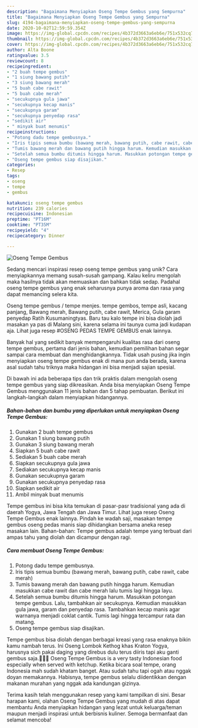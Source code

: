 ```yaml
---
description: "Bagaimana Menyiapkan Oseng Tempe Gembus yang Sempurna"
title: "Bagaimana Menyiapkan Oseng Tempe Gembus yang Sempurna"
slug: 4194-bagaimana-menyiapkan-oseng-tempe-gembus-yang-sempurna
date: 2020-10-02T12:59:59.354Z
image: https://img-global.cpcdn.com/recipes/4b372d3663a6eb6e/751x532cq70/oseng-tempe-gembus-foto-resep-utama.jpg
thumbnail: https://img-global.cpcdn.com/recipes/4b372d3663a6eb6e/751x532cq70/oseng-tempe-gembus-foto-resep-utama.jpg
cover: https://img-global.cpcdn.com/recipes/4b372d3663a6eb6e/751x532cq70/oseng-tempe-gembus-foto-resep-utama.jpg
author: Alta Boone
ratingvalue: 3.5
reviewcount: 8
recipeingredient:
- "2 buah tempe gembus"
- "1 siung bawang putih"
- "3 siung bawang merah"
- "5 buah cabe rawit"
- "5 buah cabe merah"
- "secukupnya gula jawa"
- "secukupnya kecap manis"
- "secukupnya garam"
- "secukupnya penyedap rasa"
- "sedikit air"
- " minyak buat menumis"
recipeinstructions:
- "Potong dadu tempe gembusnya."
- "Iris tipis semua bumbu (bawang merah, bawang putih, cabe rawit, cabe merah)"
- "Tumis bawang merah dan bawang putih hingga harum. Kemudian masukkan cabe rawit dan cabe merah lalu tumis lagi hingga layu."
- "Setelah semua bumbu ditumis hingga harum. Masukkan potongan tempe gembus. Lalu, tambahkan air secukupnya. Kemudian masukkan gula jawa, garam dan penyedap rasa. Tambahkan kecap manis agar warnanya menjadi coklat cantik. Tumis lagi hingga tercampur rata dan matang."
- "Oseng tempe gembus siap disajikan."
categories:
- Resep
tags:
- oseng
- tempe
- gembus

katakunci: oseng tempe gembus 
nutrition: 239 calories
recipecuisine: Indonesian
preptime: "PT16M"
cooktime: "PT35M"
recipeyield: "4"
recipecategory: Dinner

---
```



![Oseng Tempe Gembus](https://img-global.cpcdn.com/recipes/4b372d3663a6eb6e/751x532cq70/oseng-tempe-gembus-foto-resep-utama.jpg)

Sedang mencari inspirasi resep oseng tempe gembus yang unik? Cara menyiapkannya memang susah-susah gampang. Kalau keliru mengolah maka hasilnya tidak akan memuaskan dan bahkan tidak sedap. Padahal oseng tempe gembus yang enak seharusnya punya aroma dan rasa yang dapat memancing selera kita.

Oseng tempe gembus / tempe menjes. tempe gembos, tempe asli, kacang panjang, Bawang merah, Bawang putih, cabe rawit, Merica, Gula garam penyedap Ratih Kusumaningtyas. Baru tau kalo tempe ini bisa diolah jadi masakan ya pas di Malang sini, karena selama ini taunya cuma jadi kudapan aja. Lihat juga resep #OSENG PEDAS TEMPE GEMBUS enak lainnya.

Banyak hal yang sedikit banyak mempengaruhi kualitas rasa dari oseng tempe gembus, pertama dari jenis bahan, kemudian pemilihan bahan segar sampai cara membuat dan menghidangkannya. Tidak usah pusing jika ingin menyiapkan oseng tempe gembus enak di mana pun anda berada, karena asal sudah tahu triknya maka hidangan ini bisa menjadi sajian spesial.


Di bawah ini ada beberapa tips dan trik praktis dalam mengolah oseng tempe gembus yang siap dikreasikan. Anda bisa menyiapkan Oseng Tempe Gembus menggunakan 11 jenis bahan dan 5 tahap pembuatan. Berikut ini langkah-langkah dalam menyiapkan hidangannya.

<!--inarticleads1-->

##### Bahan-bahan dan bumbu yang diperlukan untuk menyiapkan Oseng Tempe Gembus:

1. Gunakan 2 buah tempe gembus
1. Gunakan 1 siung bawang putih
1. Gunakan 3 siung bawang merah
1. Siapkan 5 buah cabe rawit
1. Sediakan 5 buah cabe merah
1. Siapkan secukupnya gula jawa
1. Sediakan secukupnya kecap manis
1. Gunakan secukupnya garam
1. Gunakan secukupnya penyedap rasa
1. Siapkan sedikit air
1. Ambil  minyak buat menumis


Tempe gembus ini bisa kita temukan di pasar-pasr tradisional yang ada di daerah Yogya, Jawa Tengah dan Jawa Timur. Lihat juga resep Oseng Tempe Gembus enak lainnya. Pindah ke wadah saji, masakan tempe gembus oseng pedas manis siap dihidangkan bersama aneka resep masakan lain. Bahan-bahan: Tempe gembus adalah tempe yang terbuat dari ampas tahu yang diolah dan dicampur dengan ragi. 

<!--inarticleads2-->

##### Cara membuat Oseng Tempe Gembus:

1. Potong dadu tempe gembusnya.
1. Iris tipis semua bumbu (bawang merah, bawang putih, cabe rawit, cabe merah)
1. Tumis bawang merah dan bawang putih hingga harum. Kemudian masukkan cabe rawit dan cabe merah lalu tumis lagi hingga layu.
1. Setelah semua bumbu ditumis hingga harum. Masukkan potongan tempe gembus. Lalu, tambahkan air secukupnya. Kemudian masukkan gula jawa, garam dan penyedap rasa. Tambahkan kecap manis agar warnanya menjadi coklat cantik. Tumis lagi hingga tercampur rata dan matang.
1. Oseng tempe gembus siap disajikan.


Tempe gembus bisa diolah dengan berbagai kreasi yang rasa enaknya bikin kamu nambah terus. Ini Oseng Lombok Kethog khas Kraton Yogya, harusnya sich pakai daging yang direbus dulu terus diiris tapi aku ganti gembus saja.🤣😇🤭 Oseng Tempe Gembus is a very tasty Indonesian food especially when served with ketchup. Ketika bicara soal tempe, orang Indonesia mah sudah khatam banget. Atau sudah tahu tapi ogah atau nggak doyan memakannya. Habisnya, tempe gembus selalu diidentikkan dengan makanan murahan yang nggak ada kandungan gizinya. 

Terima kasih telah menggunakan resep yang kami tampilkan di sini. Besar harapan kami, olahan Oseng Tempe Gembus yang mudah di atas dapat membantu Anda menyiapkan hidangan yang lezat untuk keluarga/teman maupun menjadi inspirasi untuk berbisnis kuliner. Semoga bermanfaat dan selamat mencoba!
